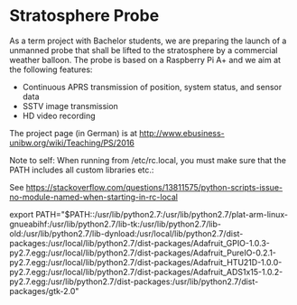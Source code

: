 # Stratosphere Probe

As a term project with Bachelor students, we are preparing the launch of a unmanned probe that shall be lifted to the stratosphere by a commercial weather balloon. The probe is based on a Raspberry Pi A+ and we aim at the following features:

* Continuous APRS transmission of position, system status, and sensor data
* SSTV image transmission
* HD video recording

The project page (in German) is at http://www.ebusiness-unibw.org/wiki/Teaching/PS/2016

Note to self: When running from /etc/rc.local, you must make sure that the PATH includes all custom libraries etc.:

See https://stackoverflow.com/questions/13811575/python-scripts-issue-no-module-named-when-starting-in-rc-local

export PATH="$PATH::/usr/lib/python2.7:/usr/lib/python2.7/plat-arm-linux-gnueabihf:/usr/lib/python2.7/lib-tk:/usr/lib/python2.7/lib-old:/usr/lib/python2.7/lib-dynload:/usr/local/lib/python2.7/dist-packages:/usr/local/lib/python2.7/dist-packages/Adafruit_GPIO-1.0.3-py2.7.egg:/usr/local/lib/python2.7/dist-packages/Adafruit_PureIO-0.2.1-py2.7.egg:/usr/local/lib/python2.7/dist-packages/Adafruit_HTU21D-1.0.0-py2.7.egg:/usr/local/lib/python2.7/dist-packages/Adafruit_ADS1x15-1.0.2-py2.7.egg:/usr/lib/python2.7/dist-packages:/usr/lib/python2.7/dist-packages/gtk-2.0"
